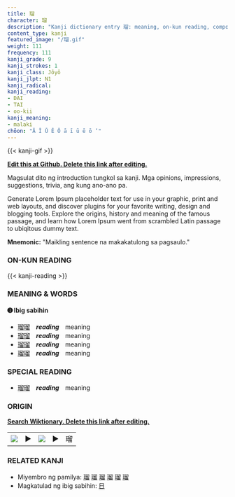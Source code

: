 ```yaml
---
title: 瑠
character: 瑠
description: "Kanji dictionary entry 瑠: meaning, on-kun reading, compounds, origin, related kanji"
content_type: kanji
featured_image: "/瑠.gif"
weight: 111
frequency: 111
kanji_grade: 9
kanji_strokes: 1
kanji_class: Jōyō
kanji_jlpt: N1
kanji_radical: 
kanji_reading: 
- DAI
- TAI
- oo-kii
kanji_meaning:
- malaki
chōon: "Ā Ī Ū Ē Ō ā ī ū ē ō ’"
---
```

[//]: # (Don't edit the line below. Kanji animated GIF code is automatically generated.)
{{< kanji-gif >}}

[//]: # (Edit below this line.)

**[Edit this at Github. Delete this link after editing.](https://github.com/tim0g/tim/tree/main/content/kanji/瑠/index.md)**

Magsulat dito ng introduction tungkol sa kanji. Mga opinions, impressions, suggestions, trivia, ang kung ano-ano pa.

Generate Lorem Ipsum placeholder text for use in your graphic, print and web layouts, and discover plugins for your favorite writing, design and blogging tools. Explore the origins, history and meaning of the famous passage, and learn how Lorem Ipsum went from scrambled Latin passage to ubiqitous dummy text.
 
**Mnemonic:** "Maikling sentence na makakatulong sa pagsaulo."

### ON-KUN READING

[//]: # (Don't edit the line below. ON-KUN READING code is automatically generated.)
{{< kanji-reading >}}

### MEANING & WORDS

#### ➊ **Ibig sabihin**
  - [瑠](../瑠)[瑠](../瑠)　***reading***　meaning
  - [瑠](../瑠)[瑠](../瑠)　***reading***　meaning
  - [瑠](../瑠)[瑠](../瑠)　***reading***　meaning
  - [瑠](../瑠)[瑠](../瑠)　***reading***　meaning

### SPECIAL READING
  - [瑠](../瑠)[瑠](../瑠)　***reading***　meaning

### ORIGIN

**[Search Wiktionary. Delete this link after editing.](https://wiktionary.org/wiki/瑠)**
<table class="kanji-table"><tr><td>
<img src="60px-瑠-bronze.svg.png">
</td><td>▶</td><td>
<img src="60px-瑠-oracle.svg.png">
</td><td>▶</td>
<td class="kanji-origin">瑠</td>
</tr></table>

### RELATED KANJI
- Miyembro ng pamilya: [瑠](../瑠) [瑠](../瑠) [瑠](../瑠) [瑠](../瑠) [瑠](../瑠) [瑠](../瑠)
- Magkatulad ng ibig sabihin: [日](../日)
